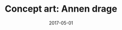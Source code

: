 ---
title: "Concept art: Annen drage"
date: 2017-05-01
categories: Svart Hvit
tags:
    - fantasi
span: 2h
---